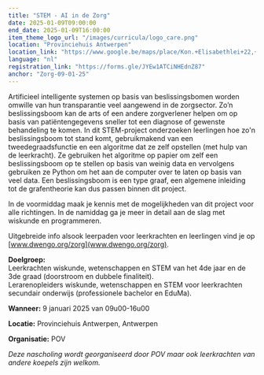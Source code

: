 ```yaml
---
title: "STEM - AI in de Zorg"
date: 2025-01-09T09:00:00
end_date: 2025-01-09T16:00:00
item_theme_logo_url: "/images/curricula/logo_care.png"
location: "Provinciehuis Antwerpen"
location_link: "https://www.google.be/maps/place/Kon.+Elisabethlei+22,+2018+Antwerpen/@51.1992917,4.4080267,17z/data=!3m1!4b1!4m6!3m5!1s0x47c3f6dfccd4933d:0x63176a6ddd452718!8m2!3d51.1992917!4d4.4106016!16s%2Fg%2F11c5l59m2s?hl=nl&entry=ttu"
language: "nl"
registration_link: "https://forms.gle/JYEw1ATCiNHEdnZ87"
anchor: "Zorg-09-01-25"
---
```


Artificieel intelligente systemen op basis van beslissingsbomen worden omwille van hun transparantie veel aangewend in de zorgsector. 
Zo’n beslissingsboom kan de arts of een andere zorgverlener helpen om op basis van patiëntengegevens sneller tot een diagnose of gewenste 
behandeling te komen. In dit STEM-project onderzoeken leerlingen hoe zo'n beslissingsboom tot stand komt, gebruikmakend van een 
tweedegraadsfunctie en een algoritme dat ze zelf opstellen (met hulp van de leerkracht). 
Ze gebruiken het algoritme op papier om zelf een beslissingsboom op te stellen op basis van weinig data 
en vervolgens gebruiken ze Python om het aan de computer over te laten op basis van veel data. 
Een beslissingsboom is een type graaf, een algemene inleiding tot de grafentheorie kan dus passen binnen dit project.

In de voormiddag maak je kennis met de mogelijkheden van dit project voor alle richtingen.
In de namiddag ga je meer in detail aan de slag met wiskunde en programmeren.

Uitgebreide info alsook leerpaden voor leerkrachten en leerlingen vind je op [www.dwengo.org/zorg](www.dwengo.org/zorg).

**Doelgroep:**<br>
Leerkrachten wiskunde, wetenschappen en STEM van het 4de jaar en de 3de graad (doorstroom en dubbele finaliteit).<br>
Lerarenopleiders wiskunde, wetenschappen en STEM voor leerkrachten secundair onderwijs (professionele bachelor en EduMa).

**Wanneer:** 9 januari 2025 van 09u00-16u00<br>

**Locatie:** Provinciehuis Antwerpen, Antwerpen

**Organisatie:** POV

*Deze nascholing wordt georganiseerd door POV maar ook leerkrachten van andere koepels zijn welkom.*
